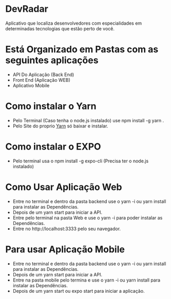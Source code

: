 # DevRadar 

Aplicativo que localiza desenvolvedores com especialidades em determinadas tecnologias que estão perto de você.

# Está Organizado em Pastas com as seguintes aplicações

 - API Do Aplicação (Back End)
 - Front End (Aplicação WEB)
 - Aplicativo Mobile


# Como instalar o Yarn
 
 - Pelo Terminal (Caso tenha o node.js instalado) use npm install -g yarn .
 - Pelo Site do proprio [Yarn](https://yarnpkg.com/pt-BR/docs/install#windows-stable) só baixar e instalar.

# Como instalar o EXPO 

 - Pelo terminal usa o npm install -g expo-cli (Precisa ter o node.js instalado)

# Como Usar Aplicação Web

 - Entre no terminal e dentro da pasta backend use o yarn -i ou yarn install para instalar as Dependências.
 - Depois de um yarn start para iniciar a API.
 - Entre pelo terminal na pasta Web e use o yarn -i para poder instalar as Dependências.
 - Entre no http://localhost:3333 pelo seu navegador.

# Para usar Aplicação Mobile

 - Entre no terminal e dentro da pasta backend use o yarn -i ou yarn install para instalar as Dependências.
 - Depois de um yarn start para iniciar a API.
 - Entre na pasta mobile pelo termina e use o yarn -i ou yarn install para instalar as Dependências.
 - Depois de um yarn start ou  expo start para iniciar a aplicação.

